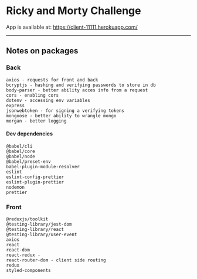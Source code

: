 # Ricky and Morty Challenge
App is available at: https://client-11111.herokuapp.com/


---
## Notes on packages
### Back
    axios - requests for front and back
    bcryptjs - hashing and verifying passwords to store in db
    body-parser - better ability acces info from a request
    cors - enabling cors
    dotenv - accessing env variables
    express
    jsonwebtoken - for signing a verifying tokens
    mongoose - better ability to wrangle mongo
    morgan - better logging
  #### Dev dependencies
    @babel/cli
    @babel/core
    @babel/node
    @babel/preset-env
    babel-plugin-module-resolver
    eslint
    eslint-config-prettier
    eslint-plugin-prettier
    nodemon
    prettier

### Front


    @reduxjs/toolkit
    @testing-library/jest-dom
    @testing-library/react
    @testing-library/user-event
    axios
    react
    react-dom
    react-redux -
    react-router-dom - client side routing
    redux
    styled-components